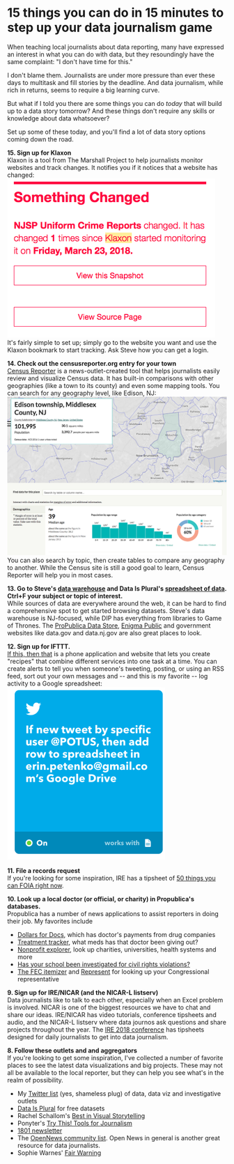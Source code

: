 # 15 things you can do in 15 minutes to step up your data journalism game

When teaching local journalists about data reporting, many have expressed an interest in what you can do with data, but they resoundingly have the same complaint: "I don't have time for this."

I don't blame them. Journalists are under more pressure than ever these days to multitask and fill stories by the deadline. And data journalism, while rich in returns, seems to require a big learning curve.

But what if I told you there are some things you can do _today_ that will build up to a data story tomorrow? And these things don't require any skills or knowledge about data whatsoever?

Set up some of these today, and you'll find a lot of data story options coming down the road.

**15. Sign up for Klaxon**     
Klaxon is a tool from The Marshall Project to help journalists monitor websites and track changes. It notifies you if it notices that a website has changed:
![Klaxon example](https://github.com/epetenko/15-things-for-dj/blob/master/klaxon_example.png)      
It's fairly simple to set up; simply go to the website you want and use the Klaxon bookmark to start tracking. Ask Steve how you can get a login.

**14. Check out the censusreporter.org entry for your town**      
[Census Reporter](censusreporter.org) is a news-outlet-created tool that helps journalists easily review and visualize Census data. It has built-in comparisons with other geographies (like a town to its county) and even some mapping tools. You can search for any geography level, like Edison, NJ:      
![Census Reporter example](https://github.com/epetenko/15-things-for-dj/blob/master/censusreporter_example.png)       
You can also search by topic, then create tables to compare any geography to another. While the Census site is still a good goal to learn, Census Reporter will help you in most cases.

**13. Go to Steve's [data warehouse](http://sstirling.github.io/data-toolbox/build/subject/data.html) and Data Is Plural's [spreadsheet of data](https://docs.google.com/spreadsheets/d/1wZhPLMCHKJvwOkP4juclhjFgqIY8fQFMemwKL2c64vk/edit#gid=0). Ctrl+F your subject or topic of interest.**      
While sources of data are everywhere around the web, it can be hard to find a comprehensive spot to get started browsing datasets. Steve's data warehouse is NJ-focused, while DIP has everything from libraries to Game of Thrones. The [ProPublica Data Store](https://www.propublica.org/datastore/), [Enigma Public](https://public.enigma.com/) and government websites like data.gov and data.nj.gov are also great places to look.

**12. Sign up for IFTTT.**      
[If this, then that](https://ifttt.com/discover) is a phone application and website that lets you create "recipes" that combine different services into one task at a time. You can create alerts to tell you when someone's tweeting, posting, or using an RSS feed, sort out your own messages and -- and this is my favorite -- log activity to a Google spreadsheet:         
![IFTTT example](https://github.com/epetenko/15-things-for-dj/blob/master/ifttt_example.png)

**11. File a records request**        
If you're looking for some inspiration, IRE has a tipsheet of [50 things you can FOIA right now](https://docs.google.com/spreadsheets/d/1_tDuq-l531HZ5OLuhH5lQwgqm2kCxMNfZo4XrvL1biA/edit#gid=0).

**10. Look up a local doctor (or official, or charity) in Propublica's databases.**         
Propublica has a number of news applications to assist reporters in doing their job. My favorites include 
 - [Dollars for Docs](https://projects.propublica.org/docdollars/), which has doctor's payments from drug companies
 - [Treatment tracker](https://projects.propublica.org/treatment/), what meds has that doctor been giving out?
 - [Nonprofit explorer](https://projects.propublica.org/nonprofits/), look up charities, universities, health systems and more
 - [Has your school been investigated for civil rights violations?](https://projects.propublica.org/graphics/civil-rights-violations)
 - [The FEC itemizer](https://projects.propublica.org/itemizer/) and [Represent](https://projects.propublica.org/represent/) for looking up your Congressional representative
 
**9. Sign up for IRE/NICAR (and the NICAR-L listserv)**      
Data journalists like to talk to each other, especially when an Excel problem is involved. NICAR is one of the biggest resources we have to chat and share our ideas. IRE/NICAR has video tutorials, conference tipsheets and audio, and the NICAR-L listserv where data journos ask questions and share projects throughout the year. The [IRE 2018 conference](https://ire.org/conferences/ire-2018/tipsheets/) has tipsheets designed for daily journalists to get into data journalism.

**8. Follow these outlets and and aggregators**      
If you're looking to get some inspiration, I've collected a number of favorite places to see the latest data visualizations and big projects. These may not all be available to the local reporter, but they can help you see what's in the realm of possibility.
 - My [Twitter list](https://twitter.com/EPetenko/lists/data-investigations) (yes, shameless plug) of data, data viz and investigative outlets
 - [Data Is Plural](https://tinyletter.com/data-is-plural) for free datasets
 - Rachel Schallom's [Best in Visual Storytelling](https://manage.campaignzee.com/q41CxLRrFQ)
 - Ponyter's [Try This! Tools for Journalism](http://go.pardot.com/l/273262/2017-05-19/hts4)
 - [1801 newsletter](http://twitter.us16.list-manage.com/subscribe?u=088b912cf6976d4efabca7bbc&id=5587b07be6)
 - The [OpenNews community list](https://opennews.us5.list-manage.com/subscribe?u=71c95e9a43708843d2fdc1f09&id=996e9290cc). Open News in general is another great resource for data journalists.
 - Sophie Warnes' [Fair Warning](https://www.getrevue.co/profile/FairWarning/issues/fair-warning-broadband-speeds-a-beer-roadtrip-and-blue-waves-122808?utm_campaign=Issue&utm_content=view_in_browser&utm_medium=email&utm_source=Fair+Warning)


